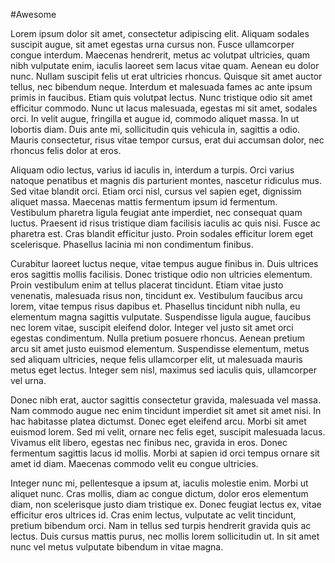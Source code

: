 #Awesome

Lorem ipsum dolor sit amet, consectetur adipiscing elit. Aliquam sodales suscipit augue, sit amet egestas urna cursus non. Fusce ullamcorper congue interdum. Maecenas hendrerit, metus ac volutpat ultricies, quam nibh vulputate enim, iaculis laoreet sem lacus vitae quam. Aenean eu dolor nunc. Nullam suscipit felis ut erat ultricies rhoncus. Quisque sit amet auctor tellus, nec bibendum neque. Interdum et malesuada fames ac ante ipsum primis in faucibus. Etiam quis volutpat lectus. Nunc tristique odio sit amet efficitur commodo. Nunc ut lacus malesuada, egestas mi sit amet, sodales orci. In velit augue, fringilla et augue id, commodo aliquet massa. In ut lobortis diam. Duis ante mi, sollicitudin quis vehicula in, sagittis a odio. Mauris consectetur, risus vitae tempor cursus, erat dui accumsan dolor, nec rhoncus felis dolor at eros.

Aliquam odio lectus, varius id iaculis in, interdum a turpis. Orci varius natoque penatibus et magnis dis parturient montes, nascetur ridiculus mus. Sed vitae blandit orci. Etiam orci nisl, cursus vel sapien eget, dignissim aliquet massa. Maecenas mattis fermentum ipsum id fermentum. Vestibulum pharetra ligula feugiat ante imperdiet, nec consequat quam luctus. Praesent id risus tristique diam facilisis iaculis ac quis nisi. Fusce ac pharetra est. Cras blandit efficitur justo. Proin sodales efficitur lorem eget scelerisque. Phasellus lacinia mi non condimentum finibus.

Curabitur laoreet luctus neque, vitae tempus augue finibus in. Duis ultrices eros sagittis mollis facilisis. Donec tristique odio non ultricies elementum. Proin vestibulum enim at tellus placerat tincidunt. Etiam vitae justo venenatis, malesuada risus non, tincidunt ex. Vestibulum faucibus arcu lorem, vitae tempus risus dapibus et. Phasellus tincidunt nibh nulla, eu elementum magna sagittis vulputate. Suspendisse ligula augue, faucibus nec lorem vitae, suscipit eleifend dolor. Integer vel justo sit amet orci egestas condimentum. Nulla pretium posuere rhoncus. Aenean pretium arcu sit amet justo euismod elementum. Suspendisse elementum, metus sed aliquam ultricies, neque felis ullamcorper elit, ut malesuada mauris metus eget lectus. Integer sem nisl, maximus sed iaculis quis, ullamcorper vel urna.

Donec nibh erat, auctor sagittis consectetur gravida, malesuada vel massa. Nam commodo augue nec enim tincidunt imperdiet sit amet sit amet nisi. In hac habitasse platea dictumst. Donec eget eleifend arcu. Morbi sit amet euismod lorem. Sed mi velit, ornare nec felis eget, suscipit malesuada lacus. Vivamus elit libero, egestas nec finibus nec, gravida in eros. Donec fermentum sagittis lacus id mollis. Morbi at sapien id orci tempus ornare sit amet id diam. Maecenas commodo velit eu congue ultricies.

Integer nunc mi, pellentesque a ipsum at, iaculis molestie enim. Morbi ut aliquet nunc. Cras mollis, diam ac congue dictum, dolor eros elementum diam, non scelerisque justo diam tristique ex. Donec feugiat lectus ex, vitae efficitur eros ultrices id. Cras enim lectus, vulputate ac velit tincidunt, pretium bibendum orci. Nam in tellus sed turpis hendrerit gravida quis ac lectus. Duis cursus mattis purus, nec mollis lorem sollicitudin ut. In sit amet nunc vel metus vulputate bibendum in vitae magna.

